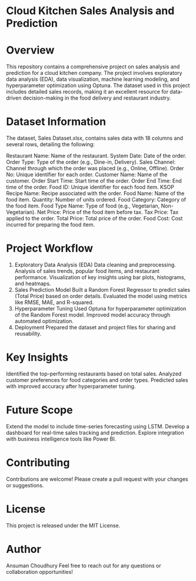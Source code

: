 # Cloud Kitchen Sales Analysis and Prediction
# Overview
This repository contains a comprehensive project on sales analysis and prediction for a cloud kitchen company. 
The project involves exploratory data analysis (EDA), data visualization, machine learning modeling, and hyperparameter optimization using Optuna. 
The dataset used in this project includes detailed sales records, making it an excellent resource for data-driven decision-making in the food delivery and restaurant industry.

# Dataset Information
The dataset, Sales Dataset.xlsx, contains sales data with 18 columns and several rows, detailing the following:

Restaurant Name: Name of the restaurant.
System Date: Date of the order.
Order Type: Type of the order (e.g., Dine-in, Delivery).
Sales Channel: Channel through which the order was placed (e.g., Online, Offline).
Order No: Unique identifier for each order.
Customer Name: Name of the customer.
Order Start Time: Start time of the order.
Order End Time: End time of the order.
Food ID: Unique identifier for each food item.
KSOP Recipe Name: Recipe associated with the order.
Food Name: Name of the food item.
Quantity: Number of units ordered.
Food Category: Category of the food item.
Food Type Name: Type of food (e.g., Vegetarian, Non-Vegetarian).
Net Price: Price of the food item before tax.
Tax Price: Tax applied to the order.
Total Price: Total price of the order.
Food Cost: Cost incurred for preparing the food item.

# Project Workflow
1. Exploratory Data Analysis (EDA)
Data cleaning and preprocessing.
Analysis of sales trends, popular food items, and restaurant performance.
Visualization of key insights using bar plots, histograms, and heatmaps.
2. Sales Prediction Model
Built a Random Forest Regressor to predict sales (Total Price) based on order details.
Evaluated the model using metrics like RMSE, MAE, and R-squared.
3. Hyperparameter Tuning
Used Optuna for hyperparameter optimization of the Random Forest model.
Improved model accuracy through automated optimization.
4. Deployment
Prepared the dataset and project files for sharing and reusability.

# Key Insights
Identified the top-performing restaurants based on total sales.
Analyzed customer preferences for food categories and order types.
Predicted sales with improved accuracy after hyperparameter tuning.

# Future Scope
Extend the model to include time-series forecasting using LSTM.
Develop a dashboard for real-time sales tracking and prediction.
Explore integration with business intelligence tools like Power BI.

# Contributing
Contributions are welcome! Please create a pull request with your changes or suggestions.

# License
This project is released under the MIT License.

# Author
Ansuman Choudhury
Feel free to reach out for any questions or collaboration opportunities!

